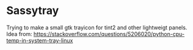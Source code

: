 Sassytray
=========

Trying to make a small gtk trayicon for tint2 and other lightweigt panels. Idea from:
https://stackoverflow.com/questions/5206020/python-cpu-temp-in-system-tray-linux

